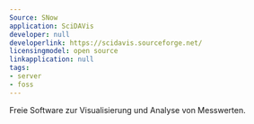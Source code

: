 ```yaml
---
Source: SNow
application: SciDAVis
developer: null
developerlink: https://scidavis.sourceforge.net/
licensingmodel: open source
linkapplication: null
tags:
- server
- foss
---
```

Freie Software zur Visualisierung und Analyse von Messwerten.
